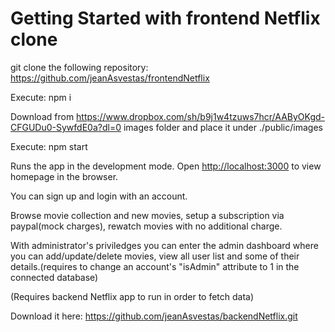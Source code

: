 # Getting Started with frontend Netflix clone 

git clone the following repository: https://github.com/jeanAsvestas/frontendNetflix

Execute: 
    npm i
    
Download from https://www.dropbox.com/sh/b9j1w4tzuws7hcr/AAByOKgd-CFGUDu0-SywfdE0a?dl=0 images folder and place it under ./public/images 
    
Execute:
    npm start

Runs the app in the development mode.
Open [http://localhost:3000](http://localhost:3000) to view homepage in the browser.

You can sign up and login with an account.

Browse movie collection and new movies, setup a subscription via paypal(mock charges), rewatch movies with no additional charge.

With administrator's priviledges you can enter the admin dashboard where you can add/update/delete movies, view all user list and some of their details.(requires to change an account's "isAdmin" attribute to 1 in the connected database)

(Requires backend Netflix app to run in order to fetch data)

Download it here: https://github.com/jeanAsvestas/backendNetflix.git
